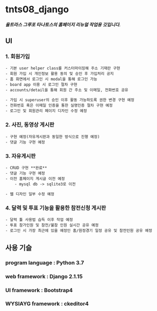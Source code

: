 # tnts08_django

##### 울트라스 그루포 타나토스의 홈페이지 리뉴얼 작업용 깃입니다. 

## UI 

### 1. 회원가입
    - 기본 user helper class를 커스터마이징해 주소 기재란 구현
    - 회원 가입 시 개인정보 활용 동의 및 승인 후 가입처리 공지
    - 홈 화면에서 로그인 시 modal을 통해 로그인 가능
    - board app 이용 시 로그인 절차 구현
    - accounts/detail을 통해 회원 간 주소 및 이메일, 전화번호 공유
    
    - 가입 시 superuser의 승인 이후 활동 가능하도록 권한 변경 구현 예정
    - 전화번호 혹은 이메일 인증을 통한 실명인증 절차 구현 예정
    - 로그인 및 회원관리 페이지 디자인 수정 예정

### 2. 사진, 동영상 게시판
    - 구현 예정(자유게시판과 동일한 방식으로 진행 예정)
    - 댓글 기능 구현 예정

### 3. 자유게시판
    - CRUD 구현 **완료**
    - 댓글 기능 구현 예정
    - 이전 홈페이지 게시글 이전 예정
        - mysql db -> sqlite3로 이전
    
    - 웹 디자인 일부 수정 예정

### 4. 달력 및 투표 기능을 활용한 참전신청 게시판
    - 달력 툴 사용법 습득 이후 작업 예정
    - 투표 참가인원 및 참전/불참 인원 실시간 공유 예정
    - 로그인 시 가장 최근에 있을 예정인 홈/원정경기 일정 공유 및 참전인원 공유 예정

## 사용 기슬

### program language : Python 3.7
### web framework : Django 2.1.15
### UI framework : Bootstrap4
### WYSIAYG framework : ckeditor4
